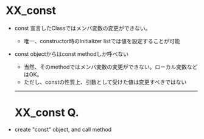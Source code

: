 XX_const
========

-	const 宣言したClassではメンバ変数の変更ができない。

	-	唯一、constructor時のInitializer listでは値を設定することが可能  

-	const objectからはconst methodしか呼べない

	-	当然、そのmethodではメンバ変数の変更ができない。ローカル変数などはOK。
	-	ただし、constの性質上、引数として受けた値は変更すべきではない

	---

	XX_const Q.
	===========

-	create "const" object, and call method

